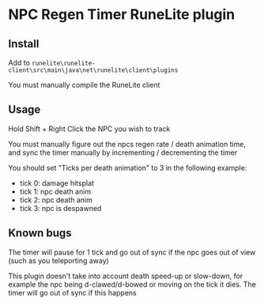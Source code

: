 # NPC Regen Timer RuneLite plugin

## Install
Add to `runelite\runelite-client\src\main\java\net\runelite\client\plugins`

You must manually compile the RuneLite client

## Usage
Hold Shift + Right Click the NPC you wish to track

You must manually figure out the npcs regen rate / death animation time, and sync the timer manually by incrementing / decrementing the timer

You should set "Ticks per death animation" to 3 in the following example:
* tick 0: damage hitsplat
* tick 1: npc death anim
* tick 2: npc death anim
* tick 3: npc is despawned

## Known bugs
The timer will pause for 1 tick and go out of sync if the npc goes out of view (such as you teleporting away)

This plugin doesn't take into account death speed-up or slow-down, for example the npc being d-clawed/d-bowed or moving on the tick it dies. The timer will go out of sync if this happens
